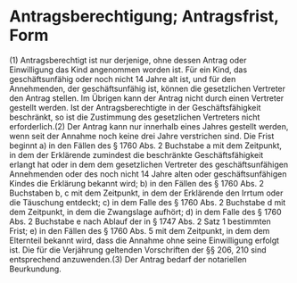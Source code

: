 # Antragsberechtigung; Antragsfrist, Form

(1) Antragsberechtigt ist nur derjenige, ohne dessen Antrag oder Einwilligung das Kind angenommen worden ist. Für ein Kind, das geschäftsunfähig oder noch nicht 14 Jahre alt ist, und für den Annehmenden, der geschäftsunfähig ist, können die gesetzlichen Vertreter den Antrag stellen. Im Übrigen kann der Antrag nicht durch einen Vertreter gestellt werden. Ist der Antragsberechtigte in der Geschäftsfähigkeit beschränkt, so ist die Zustimmung des gesetzlichen Vertreters nicht erforderlich.(2) Der Antrag kann nur innerhalb eines Jahres gestellt werden, wenn seit der Annahme noch keine drei Jahre verstrichen sind. Die Frist beginnt  a)
 in den Fällen des § 1760 Abs. 2 Buchstabe a mit dem Zeitpunkt, in dem der Erklärende zumindest die beschränkte Geschäftsfähigkeit erlangt hat oder in dem dem gesetzlichen Vertreter des geschäftsunfähigen Annehmenden oder des noch nicht 14 Jahre alten oder geschäftsunfähigen Kindes die Erklärung bekannt wird;
 b)
 in den Fällen des § 1760 Abs. 2 Buchstaben b, c mit dem Zeitpunkt, in dem der Erklärende den Irrtum oder die Täuschung entdeckt;
 c)
 in dem Falle des § 1760 Abs. 2 Buchstabe d mit dem Zeitpunkt, in dem die Zwangslage aufhört;
 d)
 in dem Falle des § 1760 Abs. 2 Buchstabe e nach Ablauf der in § 1747 Abs. 2 Satz 1 bestimmten Frist;
 e)
 in den Fällen des § 1760 Abs. 5 mit dem Zeitpunkt, in dem dem Elternteil bekannt wird, dass die Annahme ohne seine Einwilligung erfolgt ist.
Die für die Verjährung geltenden Vorschriften der §§ 206, 210 sind entsprechend anzuwenden.(3) Der Antrag bedarf der notariellen Beurkundung. 

